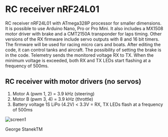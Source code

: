 # RC receiver nRF24L01 
RC receiver nRF24L01 with ATmega328P processor for smaller dimensions. It is possible to use Arduino Nano, Pro or Pro Mini.
It also includes a MX1508 motor driver with brake and a CMT2150A transponder for laps timing.
Other versions of the RX firmware include servo outputs with 8 and 16 bit timers.
The firmware will be used for racing micro cars and boats.
After editing the code, it can control tanks and aircraft.
The possibility of setting the brake is in the code.
Telemetry sends the monitored voltage RX to TX. When the minimum voltage is exceeded, both RX and TX LEDs start flashing at a frequency of 500ms. 

## RC receiver with motor drivers (no servos)
1. Motor A (pwm 1, 2) = 3.9 kHz (steering) 
2. Motor B (pwm 3, 4) = 3.9 kHz (throttle)
3. Battery voltage 1S LiPo (4.2V) < 3.3V = RX, TX LEDs flash at a frequency of 500ms

![screen1](https://github.com/stanekTM/RC_RX_nRF24L01_Lite_Telemetry_Motor_Driver_Servo/blob/master/RC_RX_nRF24L01_Lite_Telemetry_Motor_Driver/RC_RX_nRF24L01_Lite_Telemetry_Motor_Driver.PNG)

George StanekTM
